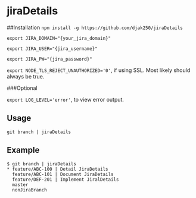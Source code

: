 # jiraDetails

##Installation
  `npm install -g https://github.com/djak250/jiraDetails`

  `export JIRA_DOMAIN="{your_jira_domain}"`

  `export JIRA_USER="{jira_username}"`

  `export JIRA_PW="{jira_password}"`

  `export NODE_TLS_REJECT_UNAUTHORIZED='0'`, if using SSL. Most likely should always be true.

  ###Optional

  `export LOG_LEVEL='error'`, to view error output.

## Usage
`git branch | jiraDetails`

## Example
```shell
$ git branch | jiraDetails
* feature/ABC-100 | Detail JiraDetails
  feature/ABC-101 | Document JiraDetails
  feature/DEF-201 | Implement JiralDetails
  master
  nonJiraBranch
```
